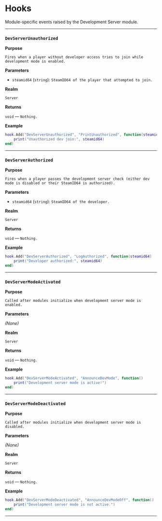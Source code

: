 # Hooks

Module-specific events raised by the Development Server module.

---

### `DevServerUnauthorized`

**Purpose**

`Fires when a player without developer access tries to join while development mode is enabled.`

**Parameters**

* `steamid64` (`string`): `SteamID64 of the player that attempted to join.`

**Realm**

`Server`

**Returns**

`void` — `Nothing.`

**Example**

```lua
hook.Add("DevServerUnauthorized", "PrintUnauthorized", function(steamid64)
    print("Unauthorized dev join:", steamid64)
end)
```

---

### `DevServerAuthorized`

**Purpose**

`Fires when a player passes the development server check (either dev mode is disabled or their SteamID64 is authorized).`

**Parameters**

* `steamid64` (`string`): `SteamID64 of the developer.`

**Realm**

`Server`

**Returns**

`void` — `Nothing.`

**Example**

```lua
hook.Add("DevServerAuthorized", "LogAuthorized", function(steamid64)
    print("Developer authorized:", steamid64)
end)
```

---

### `DevServerModeActivated`

**Purpose**

`Called after modules initialize when development server mode is enabled.`

**Parameters**

*(None)*

**Realm**

`Server`

**Returns**

`void` — `Nothing.`

**Example**

```lua
hook.Add("DevServerModeActivated", "AnnounceDevMode", function()
    print("Development server mode is active!")
end)
```

---

### `DevServerModeDeactivated`

**Purpose**

`Called after modules initialize when development server mode is disabled.`

**Parameters**

*(None)*

**Realm**

`Server`

**Returns**

`void` — `Nothing.`

**Example**

```lua
hook.Add("DevServerModeDeactivated", "AnnounceDevModeOff", function()
    print("Development server mode is not active.")
end)
```

---

